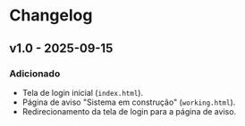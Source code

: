 # Changelog
## v1.0 - 2025-09-15
### Adicionado
- Tela de login inicial (`index.html`).
- Página de aviso "Sistema em construção" (`working.html`).
- Redirecionamento da tela de login para a página de aviso.